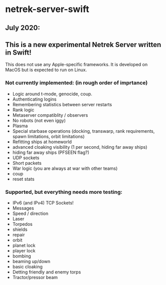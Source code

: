 # netrek-server-swift

## July 2020:

## This is a new experimental Netrek Server written in Swift!
This does not use any Apple-specific frameworks.  It is developed on MacOS but is expected to run on Linux.

### Not currently implemented: (in rough order of imprtance)

* Logic around t-mode, genocide, coup.
* Authenticating logins
* Remembering statistics between server restarts
* Rank logic
* Metaserver compatiblity / observers
* No robots (not even iggy)
* Plasma
* Special starbase operations (docking, transwarp, rank requirements, spawn limitations, orbit limitations)
* Refitting ships at homeworld
* advanced cloaking visibility (1 per second, hiding far away ships)
* hiding far away ships (PFSEEN flag?)
* UDP sockets
* Short packets
* War logic (you are always at war with other teams)
* coup
* reset stats

### Supported, but everything needs more testing:

* IPv6 (and IPv4) TCP Sockets!
* Messages
* Speed / direction
* Laser
* Torpedos
* shields
* repair
* orbit
* planet lock
* player lock
* bombing
* beaming up/down
* basic cloaking
* Detting friendly and enemy torps
* Tractor/pressor beam


